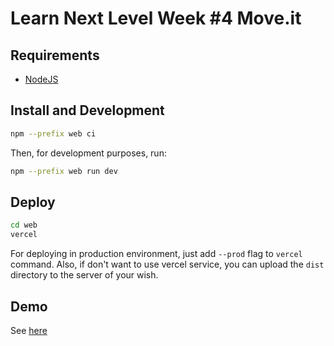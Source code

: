 # Learn Next Level Week #4 Move.it

## Requirements

- [NodeJS](https://nodejs.org/)

## Install and Development

```bash
npm --prefix web ci
```

Then, for development purposes, run:

```bash
npm --prefix web run dev
```

## Deploy

```bash
cd web
vercel
```

For deploying in production environment, just add `--prod` flag to `vercel` command.
Also, if don't want to use vercel service, you can upload the `dist` directory to the server of your wish.

## Demo

See [here](https://rafaelfsilva1-nlw4-moveit-rafaelfsilva1.vercel.app/)